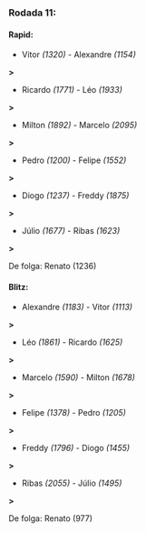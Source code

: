 ### Rodada 11:

#### Rapid:

* Vitor *(1320)*     -     Alexandre *(1154)*

 **>** 
* Ricardo *(1771)*     -     Léo *(1933)*

 **>** 
* Milton *(1892)*     -     Marcelo *(2095)*

 **>** 
* Pedro *(1200)*     -     Felipe *(1552)*

 **>** 
* Diogo *(1237)*     -     Freddy *(1875)*

 **>** 
* Júlio *(1677)*     -     Ribas *(1623)*

 **>** 

De folga: Renato (1236)

#### Blitz:

* Alexandre *(1183)*     -     Vitor *(1113)*

 **>** 
* Léo *(1861)*     -     Ricardo *(1625)*

 **>** 
* Marcelo *(1590)*     -     Milton *(1678)*

 **>** 
* Felipe *(1378)*     -     Pedro *(1205)*

 **>** 
* Freddy *(1796)*     -     Diogo *(1455)*

 **>** 
* Ribas *(2055)*     -     Júlio *(1495)*

 **>** 

De folga: Renato (977)

